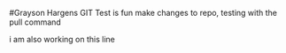 #Grayson Hargens GIT Test is fun make changes to repo, testing with the pull command

i am also working on this line